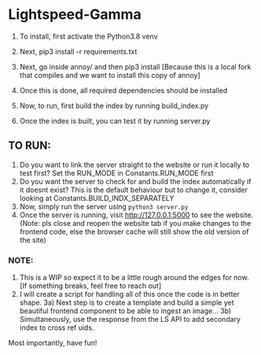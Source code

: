 # Lightspeed-Gamma

1) To install, first activate the Python3.8 venv
2) Next, pip3 install -r requirements.txt
3) Next, go inside annoy/ and then pip3 install [Because this is a local fork that compiles and we want to install this copy of annoy]
4) Once this is done, all required dependencies should be installed

5) Now, to run, first build the index by running build_index.py
6) Once the index is built, you can test it by running server.py

## TO RUN:

1) Do you want to link the server straight to the website or run it locally to test first? Set the RUN_MODE in Constants.RUN_MODE first
2) Do you want the server to check for and build the index automatically if it doesnt exist? This is the default behaviour but to change it, consider looking at Constants.BUILD_INDX_SEPARATELY
3) Now, simply run the server using `python3 server.py`
4) Once the server is running, visit http://127.0.0.1:5000 to see the website. 
(Note: pls close and reopen the website tab if you make changes to the frontend code, else the browser cache will still show the old version of the site)


### NOTE: 

1) This is a WIP so expect it to be a little rough around the edges for now. [If something breaks, feel free to reach out]
2) I will create a script for handling all of this once the code is in better shape. 
3a) Next step is to create a template and build a simple yet beautiful frontend component to be able to ingest an image...
3b) Simultaneously, use the response from the LS API to add secondary index to cross ref uids.

Most importantly, have fun!
